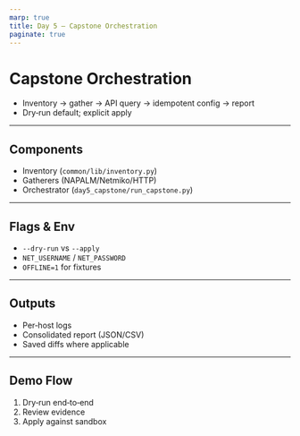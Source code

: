 ```yaml
---
marp: true
title: Day 5 — Capstone Orchestration
paginate: true
---
```


# Capstone Orchestration

- Inventory → gather → API query → idempotent config → report
- Dry‑run default; explicit apply

---

## Components

- Inventory (`common/lib/inventory.py`)
- Gatherers (NAPALM/Netmiko/HTTP)
- Orchestrator (`day5_capstone/run_capstone.py`)

---

## Flags & Env

- `--dry-run` vs `--apply`
- `NET_USERNAME` / `NET_PASSWORD`
- `OFFLINE=1` for fixtures

---

## Outputs

- Per‑host logs
- Consolidated report (JSON/CSV)
- Saved diffs where applicable

---

## Demo Flow

1) Dry‑run end‑to‑end
2) Review evidence
3) Apply against sandbox

